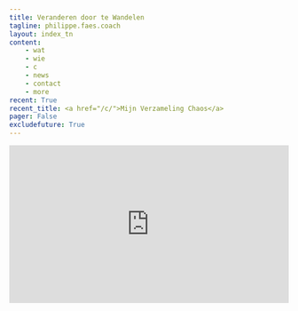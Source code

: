```yaml
---
title: Veranderen door te Wandelen
tagline: philippe.faes.coach
layout: index_tn
content:
    - wat
    - wie
    - c
    - news
    - contact
    - more
recent: True
recent_title: <a href="/c/">Mijn Verzameling Chaos</a>
pager: False
excludefuture: True
---
```


<div class="col-md-8 col-md-offset-2" style="text-align:center;padding-bottom:20px">
<div style="padding:56.25% 0 0 0;position:relative;"><iframe src="https://player.vimeo.com/video/302582048?title=0&byline=0&portrait=0" style="position:absolute;top:0;left:0;width:100%;height:100%;" frameborder="0" webkitallowfullscreen mozallowfullscreen allowfullscreen></iframe></div><script src="https://player.vimeo.com/api/player.js"></script>
</div>